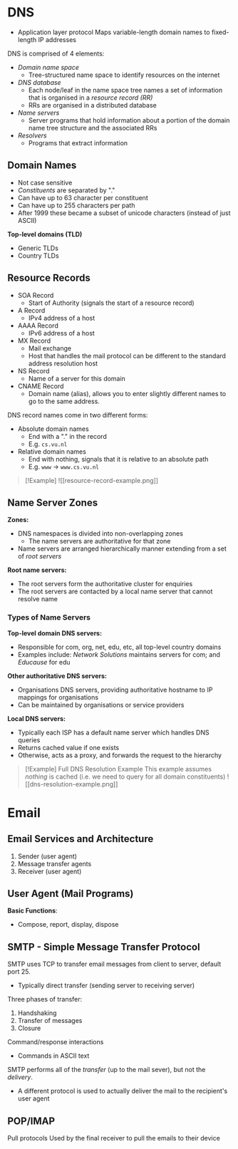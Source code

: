 
# DNS
- Application layer protocol
Maps variable-length domain names to fixed-length IP addresses

DNS is comprised of 4 elements:
- *Domain name space*
	- Tree-structured name space to identify resources on the internet
- *DNS database*
	- Each node/leaf in the name space tree names a set of information that is organised in a *resource record (RR)*
	- RRs are organised in a distributed database
- *Name servers*
	- Server programs that hold information about a portion of the domain name tree structure and the associated RRs
- *Resolvers*
	- Programs that extract information


## Domain Names
- Not case sensitive
- *Constituents* are separated by "."
- Can have up to 63 character per constituent
- Can have up to 255 characters per path
- After 1999 these became a subset of unicode characters (instead of just ASCII)

**Top-level domains (TLD)**
- Generic TLDs
- Country TLDs

## Resource Records
- SOA Record
	- Start of Authority (signals the start of a resource record)
- A Record
	- IPv4 address of a host
- AAAA Record
	- IPv6 address of a host
- MX Record
	- Mail exchange
	- Host that handles the mail protocol can be different to the standard address resolution host
- NS Record
	- Name of a server for this domain
- CNAME Record
	- Domain name (alias), allows you to enter slightly different names to go to the same address.

DNS record names come in two different forms:
- Absolute domain names
	- End with a "." in the record
	- E.g. `cs.vu.nl`
- Relative domain names
	- End with nothing, signals that it is relative to an absolute path
	- E.g. `www` -> `www.cs.vu.nl`

>[!Example]
> ![[resource-record-example.png]]

## Name Server Zones

**Zones:**
- DNS namespaces is divided into non-overlapping zones
	- The name servers are authoritative for that zone
- Name servers are arranged hierarchically manner extending from a set of *root servers*

**Root name servers:**
- The root servers form the authoritative cluster for enquiries
- The root servers are contacted by a local name server that cannot resolve name


### Types of Name Servers
**Top-level domain DNS servers:**
- Responsible for com, org, net, edu, etc, all top-level country domains
- Examples include: *Network Solutions* maintains servers for com; and *Educause* for edu

**Other authoritative DNS servers:**
- Organisations DNS servers, providing authoritative hostname to IP mappings for organisations
- Can be maintained by organisations or service providers

**Local DNS servers:**
- Typically each ISP has a default name server which handles DNS queries
- Returns cached value if one exists
- Otherwise, acts as a proxy, and forwards the request to the hierarchy


>[!Example] Full DNS Resolution Example
>This example assumes *nothing* is cached (i.e. we need to query for all domain constituents)
> ![[dns-resolution-example.png]]

# Email

## Email Services and Architecture
1. Sender (user agent)
2. Message transfer agents
3. Receiver (user agent)

## User Agent (Mail Programs)
**Basic Functions**:
- Compose, report, display, dispose

## SMTP - Simple Message Transfer Protocol
SMTP uses TCP to transfer email messages from client to server, default port 25.
- Typically direct transfer (sending server to receiving server)

Three phases of transfer:
1. Handshaking
2. Transfer of messages
3. Closure

Command/response interactions
- Commands in ASCII text

SMTP performs all of the *transfer* (up to the mail sever), but not the *delivery*.
- A different protocol is used to actually deliver the mail to the recipient's user agent

## POP/IMAP
Pull protocols
Used by the final receiver to pull the emails to their device
